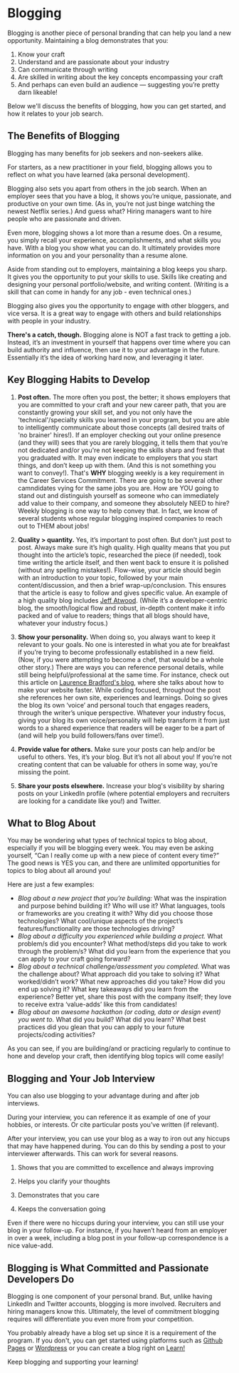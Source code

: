 # Blogging 

Blogging is another piece of personal branding that can help you land a new opportunity. Maintaining a blog demonstrates that you:

1. Know your craft
2. Understand and are passionate about your industry
3. Can communicate through writing
4. Are skilled in writing about the key concepts encompassing your craft
5. And perhaps can even build an audience — suggesting you’re pretty darn likeable!

Below we'll discuss the benefits of blogging, how you can get started, and how it relates to your job search. 

## The Benefits of Blogging

Blogging has many benefits for job seekers and non-seekers alike.

For starters, as a new practitioner in your field, blogging allows you to reflect on what you have learned (aka personal development).

Blogging also sets you apart from others in the job search. When an employer sees that you have a blog, it shows you’re unique, passionate, and productive on your own time. (As in, you’re not just binge watching the newest Netflix series.) And guess what? Hiring managers want to hire people who are passionate and driven.

Even more, blogging shows a lot more than a resume does. On a resume, you simply recall your experience, accomplishments, and what skills you have. With a blog you show what you can do. It ultimately provides more information on you and your personality than a resume alone.

Aside from standing out to employers, maintaining a blog keeps you sharp. It gives you the opportunity to put your skills to use. Skills like creating and designing your personal portfolio/website, and writing content. (Writing is a skill that can come in handy for any job - even technical ones.)

Blogging also gives you the opportunity to engage with other bloggers, and vice versa. It is a great way to engage with others and build relationships with people in your industry.

**There's a catch, though.** Blogging alone is NOT a fast track to getting a job. Instead, it’s an investment in yourself that happens over time where you can build authority and influence, then use it to your advantage in the future. Essentially it’s the idea of working hard now, and leveraging it later.

## Key Blogging Habits to Develop

1. **Post often.** The more often you post, the better; it shows employers that you are committed to your craft and your new career path, that you are constantly growing your skill set, and you not only have the 'technical'/specialty skills you learned in your program, but you are able to intelligently communicate about those concepts (all desired traits of 'no brainer' hires!). If an employer checking out your online presence (and they will) sees that you are rarely blogging, it tells them that you’re not dedicated and/or you're not keeping the skills sharp and fresh that you graduated with. It may even indicate to employers that you start things, and don’t keep up with them. (And this is not something you want to convey!). That's **WHY** blogging weekly is a key requirement in the Career Services Commitment. There are going to be several other camndidates vying for the same jobs you are. How are YOU going to stand out and distinguish yourself as someone who can immediately add value to their company, and someone they absolutely NEED to hire? Weekly blogging is one way to help convey that. In fact, we know of several students whose regular blogging inspired companies to reach out to THEM about jobs!

2. **Quality > quantity.** Yes, it’s important to post often. But don’t just post to post. Always make sure it’s high quality. High quality means that you put thought into the article’s topic, researched the piece (if needed), took time writing the article itself, and then went back to ensure it is polished (without any spelling mistakes!). Flow-wise, your article should begin with an introduction to your topic, followed by your main content/discussion, and then a brief wrap-up/conclusion. This ensures that the article is easy to follow and gives specific value. An example of a high quality blog includes [Jeff Atwood](https://blog.codinghorror.com/). (While it’s a developer-centric blog, the smooth/logical flow and robust, in-depth content make it info packed and of value to readers; things that all blogs should have, whatever your industry focus.)

3. **Show your personality.** When doing so, you always want to keep it relevant to your goals. No one is interested in what you ate for breakfast if you’re trying to become professionally established in a new field. (Now, if you were attempting to become a chef, that would be a whole other story.) There are ways you can reference personal details, while still being helpful/professional at the same time. For instance, check out this article on [Laurence Bradford's blog](http://learntocodewith.me/posts/make-your-website-fast/), where she talks about how to make your website faster. While coding focused, throughout the post she references her own site, experiences and learnings. Doing so gives the blog its own ‘voice’ and personal touch that engages readers, through the writer’s unique perspective. Whatever your industry focus, giving your blog its own voice/personality will help transform it from just words to a shared experience that readers will be eager to be a part of (and will help you build followers/fans over time!).

4. **Provide value for others.** Make sure your posts can help and/or be useful to others. Yes, it’s your blog. But it’s not all about you! If you’re not creating content that can be valuable for others in some way, you’re missing the point. 

5. **Share your posts elsewhere.** Increase your blog's visibility by sharing posts on your LinkedIn profile (where potential employers and recruiters are looking for a candidate like you!) and Twitter.

## What to Blog About

You may be wondering what types of technical topics to blog about, especially if you will be blogging every week. You may even be asking yourself, “Can I really come up with a new piece of content every time?” The good news is YES you can, and there are unlimited opportunities for topics to blog about all around you!

Here are just a few examples:
- *Blog about a new project that you’re building:* What was the inspiration and purpose behind building it? Who will use it?  What languages, tools or frameworks are you creating it with? Why did you choose those technologies? What cool/unique aspects of the project’s features/functionality are those technologies driving?
- *Blog about a difficulty you experienced while building a project.* What problem/s did you encounter? What method/steps did you take to work through the problem/s? What did you learn from the experience that you can apply to your craft going forward?
- *Blog about a technical challenge/assessment you completed.* What was the challenge about? What approach did you take to solving it? What worked/didn’t work? What new approaches did you take? How did you end up solving it? What key takeaways did you learn from the experience? Better yet, share this post with the company itself; they love to receive extra ‘value-adds’ like this from candidates!
- *Blog about an awesome hackathon (or coding, data or design event) you went to.* What did you build? What did you learn? What best practices did you glean that you can apply to your future projects/coding activities?

As you can see, if you are building/and or practicing regularly to continue to hone and develop your craft, then identifying blog topics will come easily!

## Blogging and Your Job Interview

You can also use blogging to your advantage during and after job interviews.

During your interview, you can reference it as example of one of your hobbies, or interests. Or cite particular posts you’ve written (if relevant). 

After your interview, you can use your blog as a way to iron out any hiccups that may have happened during. You can do this by sending a post to your interviewer afterwards. This can work for several reasons. 

1. Shows that you are committed to excellence and always improving

2. Helps you clarify your thoughts

3. Demonstrates that you care

4. Keeps the conversation going

Even if there were no hiccups during your interview, you can still use your blog in your follow-up. For instance, if you haven’t heard from an employer in over a week, including a blog post in your follow-up correspondence is a nice value-add.

## Blogging is What Committed and Passionate Developers Do 

Blogging is one component of your personal brand. But, unlike having LinkedIn and Twitter accounts, blogging is more involved. Recruiters and hiring managers know this. Ultimately, the level of commitment blogging requires will differentiate you even more from your competition.

You probably already have a blog set up since it is a requirement of the program. If you don't, you can get started using platforms such as [Github Pages](https://pages.github.com/) or [Wordpress](https://wordpress.com/learn-more/?v=blog) or you can create a blog right on [Learn!](learn.co/blog)

Keep blogging and supporting your learning! 
